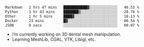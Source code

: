 <!--START_SECTION:waka-->

```txt
Markdown   2 hrs 47 mins   ███████████▓░░░░░░░░░░░░░   46.53 %
Python     1 hr 43 mins    ███████▒░░░░░░░░░░░░░░░░░   28.74 %
Other      1 hr 5 mins     ████▓░░░░░░░░░░░░░░░░░░░░   18.13 %
Docker     23 mins         █▓░░░░░░░░░░░░░░░░░░░░░░░   06.54 %
JSON       0 secs          ░░░░░░░░░░░░░░░░░░░░░░░░░   00.07 %
```

<!--END_SECTION:waka-->

<!--
**0x11111111/0x11111111** is a ✨ _special_ ✨ repository because its `README.md` (this file) appears on your GitHub profile.

Here are some ideas to get you started:

- 🔭 I’m currently working on ...
- 🌱 I’m currently learning ...
- 👯 I’m looking to collaborate on ...
- 🤔 I’m looking for help with ...
- 💬 Ask me about ...
- 📫 How to reach me: ...
- 😄 Pronouns: ...
- ⚡ Fun fact: ...
-->
- I’m currently working on 3D dental mesh manipulation.
- Learning MeshLib, CGAL, VTK, Libigl, etc.
